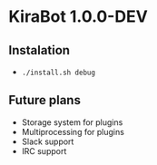 # KiraBot 1.0.0-DEV

## Instalation

* `./install.sh debug`

## Future plans

* Storage system for plugins
* Multiprocessing for plugins
* Slack support
* IRC support
